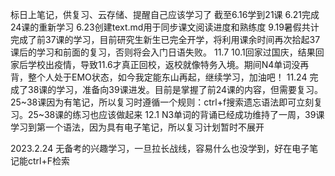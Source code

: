 标日上笔记，供复习、云存储、提醒自己应该学习了
截至6.16学到21课
6.21完成24课的重新学习
6.23创建text.md用于同步课文阅读进度和熟练度
9.19暑假共计完成了前37课的学习，目前研究生新生已完全开学，将利用课余时间再次拾起37课后的学习和前面的复习，否则将会入门日语失败。
11.7 10.1回家过国庆，结果回家后学校出疫情，导致11.6才真正回校，返校就像特务入境。期间N4单词没再背，整个人处于EMO状态，如今我定能东山再起，继续学习，加油吧！
11.24 完成了38课的学习，准备向39课进发。目前是掌握了前24课的内容，但需要复习。25~38课因为有笔记，所以复习时遵循一个规则：ctrl+f搜索遗忘语法即可立刻复习。25~38课的练习也应该做起来
12.1 N3单词的背诵已经成功维持了一周，39课学习到第一个语法，因为具有电子笔记，所以复习计划暂时不展开

2023.2.24 无备考的兴趣学习，一旦拉长战线，容易什么也没学到，好在电子笔记能ctrl+F检索